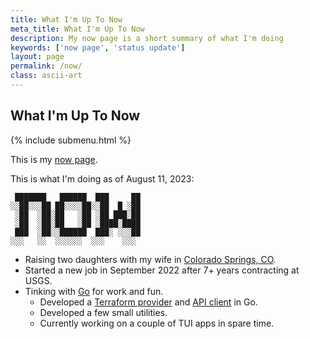```yaml
---
title: What I'm Up To Now
meta_title: What I'm Up To Now
description: My now page is a short summary of what I'm doing
keywords: ['now page', 'status update']
layout: page
permalink: /now/
class: ascii-art
---
```

## What I'm Up To Now

{% include submenu.html %}

This is my [now page](https://nownownow.com/about).

This is what I'm doing as of August 11, 2023:

```ascii-art-right
 ███████   ██████  ███     ██
░░██░░░██ ██░░░░██░░██  █ ░██
 ░██  ░██░██   ░██ ░██ ███░██
 ░██  ░██░██   ░██ ░████░████
 ███  ░██░░██████  ███░ ░░░██
░░░   ░░  ░░░░░░  ░░░    ░░░
```

* Raising two daughters with my wife in [Colorado Springs, CO](https://en.wikipedia.org/wiki/Colorado_Springs%2C_Colorado).
* Started a new job in September 2022 after 7+ years contracting at USGS.
* Tinking with [Go](https://go.dev/) for work and fun.
  * Developed a [Terraform provider](https://github.com/LiveOakLabs/terraform-provider-readme)
    and [API client](https://github.com/LiveOakLabs/readme-api-go-client) in Go.
  * Developed a few small utilities.
  * Currently working on a couple of TUI apps in spare time.
